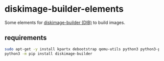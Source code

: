 # diskimage-builder-elements

Some elements for [diskimage-builder (DIB)](https://docs.openstack.org/diskimage-builder/latest/) to build images.

## requirements

```sh
sudo apt-get -y install kpartx debootstrap qemu-utils python3 python3-pip
python3 -m pip install diskimage-builder
```
